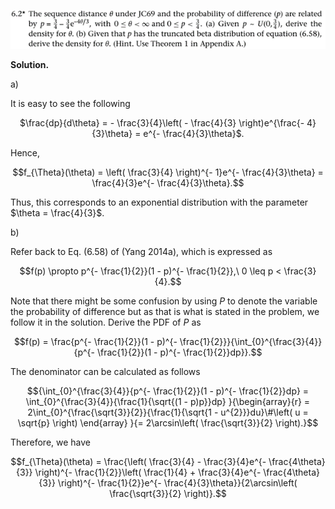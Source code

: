 <p>
  <img src="img/6.2-P.png">
</p>

**Solution.**

a\)

It is easy to see the following
<p align=center>
$\frac{dp}{d\theta} = - \frac{3}{4}\left( - \frac{4}{3} \right)e^{\frac{- 4}{3}\theta} = e^{- \frac{4}{3}\theta}$.
</p>

Hence,

$$f_{\Theta}(\theta) = \left( \frac{3}{4} \right)^{- 1}e^{- \frac{4}{3}\theta} = \frac{4}{3}e^{- \frac{4}{3}\theta}.$$

Thus, this corresponds to an exponential distribution with the parameter
$\theta = \frac{4}{3}$.

b\)

Refer back to Eq. (6.58) of (Yang 2014a), which is expressed as

$$f(p) \propto p^{- \frac{1}{2}}(1 - p)^{- \frac{1}{2}},\ 0 \leq p < \frac{3}{4}.$$

Note that there might be some confusion by using $P$ to denote the
variable the probability of difference but as that is what is stated in
the problem, we follow it in the solution. Derive the PDF of $P$ as

$$f(p) = \frac{p^{- \frac{1}{2}}(1 - p)^{- \frac{1}{2}}}{\int_{0}^{\frac{3}{4}}{p^{- \frac{1}{2}}(1 - p)^{- \frac{1}{2}}dp}}.$$

The denominator can be calculated as follows

$${\int_{0}^{\frac{3}{4}}{p^{- \frac{1}{2}}(1 - p)^{- \frac{1}{2}}dp} = \int_{0}^{\frac{3}{4}}{\frac{1}{\sqrt{(1 - p)p}}dp}
}{\begin{array}{r}
 = 2\int_{0}^{\frac{\sqrt{3}}{2}}{\frac{1}{\sqrt{1 - u^{2}}}du}\#\left( u = \sqrt{p} \right)
\end{array}
}{= 2\arcsin\left( \frac{\sqrt{3}}{2} \right).}$$

Therefore, we have

$$f_{\Theta}(\theta) = \frac{\left( \frac{3}{4} - \frac{3}{4}e^{- \frac{4\theta}{3}} \right)^{- \frac{1}{2}}\left( \frac{1}{4} + \frac{3}{4}e^{- \frac{4\theta}{3}} \right)^{- \frac{1}{2}}e^{- \frac{4}{3}\theta}}{2\arcsin\left( \frac{\sqrt{3}}{2} \right)}.$$

